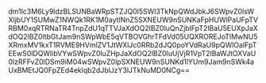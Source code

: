dm1lc3M6Ly9ldzBLSUNBaWRpSTZJQ0l5SWl3TkNpQWdJbkJ6SWpvZ0lsWXljbUY1SUMwZ1NWQk1RK1M0aytlNnZ5SXNEUW9nSUNKaFpHUWlPaUFpTVRBM0xqRTRNaTR4TnpZdU1qTTVJaXdOQ2lBZ0luQnZjblFpT2lBaU5EUXpJaXdOQ2lBZ0ltbGtJam9nSWpWbE5qVTBOVGhrTFdVd05UQXROREJoTlMwNU5XRmxMV1kxT1RVME9HVmlZV1JtWXlJc0RRb2dJQ0poYVdRaU9pQWlOalFpTEEwS0lDQWlibVYwSWpvZ0luZHpJaXdOQ2lBZ0luUjVjR1VpT2lBaWJtOXVaU0lzRFFvZ0lDSm9iM04wSWpvZ0lpSXNEUW9nSUNKd1lYUm9Jam9nSWk4aUxBMEtJQ0FpZEd4eklqb2dJblJzY3lJTkNuMD0NCg==
